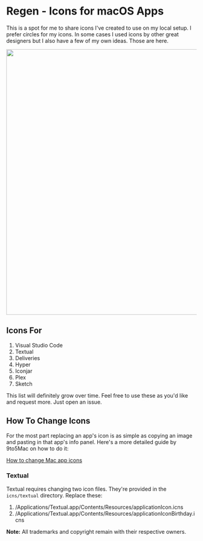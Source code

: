 # Regen - Icons for macOS Apps

This is a spot for me to share icons I've created to use on my local setup. I prefer circles for my icons. In some cases I used icons by other great designers but I also have a few of my own ideas. Those are here.

<img src="http://r3v.in/4sjQw/Regen-Screenshot-2x.jpg" width="706" height="702">

## Icons For

1. Visual Studio Code
2. Textual
3. Deliveries
4. Hyper
5. Iconjar
6. Plex
7. Sketch

This list will definitely grow over time. Feel free to use these as you'd like and request more. Just open an issue.

## How To Change Icons

For the most part replacing an app's icon is as simple as copying an image and pasting in that app's info panel. Here's a more detailed guide by 9to5Mac on how to do it: 

[How to change Mac app icons](https://9to5mac.com/2019/01/17/change-mac-icons/)

### Textual

Textual requires changing two icon files. They're provided in the `icns/textual` directory. Replace these:

1. /Applications/Textual.app/Contents/Resources/applicationIcon.icns
2. /Applications/Textual.app/Contents/Resources/applicationIconBirthday.icns


**Note:** All trademarks and copyright remain with their respective owners.